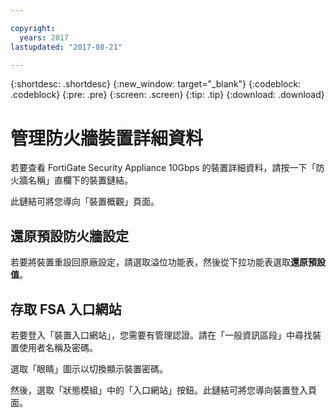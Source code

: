 ```yaml
---

copyright:
  years: 2017
lastupdated: "2017-08-21"

---
```


{:shortdesc: .shortdesc}
{:new_window: target="_blank"}
{:codeblock: .codeblock}
{:pre: .pre}
{:screen: .screen}
{:tip: .tip}
{:download: .download}

# 管理防火牆裝置詳細資料

若要查看 FortiGate Security Appliance 10Gbps 的裝置詳細資料，請按一下「防火牆名稱」直欄下的裝置鏈結。 

此鏈結可將您導向「裝置概觀」頁面。

## 還原預設防火牆設定

若要將裝置重設回原廠設定，請選取溢位功能表，然後從下拉功能表選取**還原預設值**。

## 存取 FSA 入口網站

若要登入「裝置入口網站」，您需要有管理認證。請在「一般資訊區段」中尋找裝置使用者名稱及密碼。 

選取「眼睛」圖示以切換顯示裝置密碼。

然後，選取「狀態模組」中的「入口網站」按鈕。此鏈結可將您導向裝置登入頁面。
